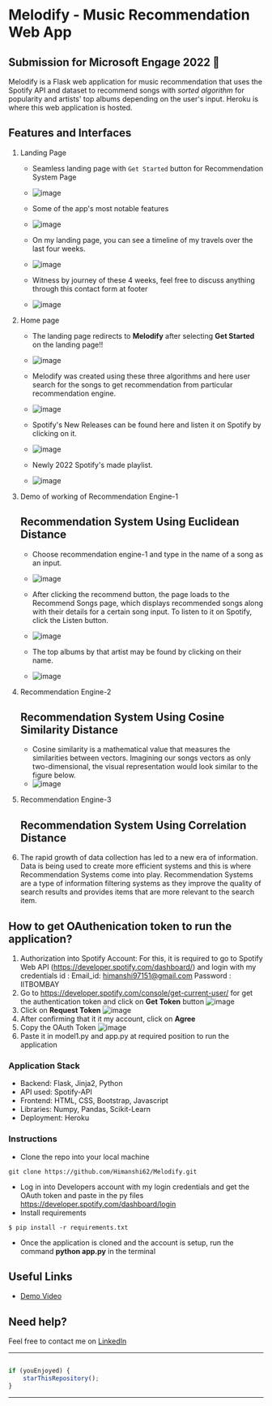 # Melodify - Music Recommendation Web App
## Submission for Microsoft Engage 2022 🌟
 
Melodify is a Flask web application for music recommendation that uses the Spotify API and dataset to recommend songs with *sorted algorithm* for popularity and artists' top albums depending on the user's input. Heroku is where this web application is hosted.



## Features and Interfaces

1. Landing Page 
   - Seamless landing page with `Get Started` button for Recommendation System Page 
   - ![image](screenshot/landing_page1.png)
 
   - Some of the app's most notable features
   - ![image](screenshot/landing_page2.png)
   
   - On my landing page, you can see a timeline of my travels over the last four weeks.
   - ![image](screenshot/landing_page3.png)

   - Witness by journey of these 4 weeks, feel free to discuss anything through this contact form at footer
   - ![image](screenshot/landing_page4.png)

2. Home page 
   - The landing page redirects to **Melodify** after selecting **Get Started** on the landing page!!
   - ![image](screenshot/home_page1.png)
   
   - Melodify was created using these three algorithms and here user search for the songs to get recommendation from particular recommendation engine.
   - ![image](screenshot/home_page2.png)
   
   - Spotify's New Releases can be found here and listen it on Spotify by clicking on it.
   - ![image](screenshot/home_page3.png)

   - Newly 2022 Spotify's made playlist.
   - ![image](screenshot/home_page4.png)
   
3. Demo of working of Recommendation Engine-1
   ## Recommendation System Using Euclidean Distance
   - Choose recommendation engine-1 and type in the name of a song as an input.
   - ![image](screenshot/engine1_1.png)

   - After clicking the recommend button, the page loads to the Recommend Songs page, which displays recommended songs along with their details for a certain song input. To listen to it on Spotify, click the Listen button.
   - ![image](screenshot/engine1_2.png)

   - The top albums by that artist may be found by clicking on their name.
   - ![image](screenshot/engine1_2.png)

4. Recommendation Engine-2
   ## Recommendation System Using Cosine Similarity Distance
   - Cosine similarity is a mathematical value that measures the similarities between vectors. Imagining our songs vectors as only two-dimensional, the visual representation would look similar to the figure below.
   - ![image](screenshot/engine2.png)

4. Recommendation Engine-3
   ## Recommendation System Using Correlation Distance

6. The rapid growth of data collection has led to a new era of information. Data is being used to create more efficient systems and this is where Recommendation Systems come into play. Recommendation Systems are a type of information filtering systems as they improve the quality of search results and provides items that are more relevant to the search item.

## How to get OAuthenication token to run the application?

1. Authorization into Spotify Account:
For this, it is required to go to Spotify Web API (https://developer.spotify.com/dashboard/) and login with my credentials id :
Email_id: himanshi97151@gmail.com
Password : IITBOMBAY 
2. Go to https://developer.spotify.com/console/get-current-user/ for get the authentication token and click on **Get Token** button
![image](screenshot/login1.png)
3. Click on **Request Token**
![image](screenshot/login2.png)
4. After confirming that it it my account, click on **Agree**
5. Copy the OAuth Token 
![image](screenshot/login3.png)
6. Paste it in model1.py and app.py at required position to run the application 

### Application Stack

- Backend: Flask, Jinja2, Python
- API used: Spotify-API
- Frontend: HTML, CSS, Bootstrap, Javascript
- Libraries: Numpy, Pandas, Scikit-Learn
- Deployment: Heroku

### Instructions
- Clone the repo into your local machine
```
git clone https://github.com/Himanshi62/Melodify.git
```

- Log in into Developers account with my login credentials and get the OAuth token and paste in the py files https://developer.spotify.com/dashboard/login
- Install requirements
```
$ pip install -r requirements.txt
```
- Once the application is cloned and the account is setup, run the command **python app.py** in the terminal




## Useful Links
- [Demo Video]()


## Need help?

Feel free to contact me on [LinkedIn](www.linkedin.com/in/himanshi-yadav-a01b2920a) 


---------

```javascript

if (youEnjoyed) {
    starThisRepository();
}

```

-----------

